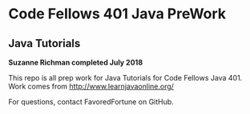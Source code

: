 # Code Fellows 401 Java PreWork
## Java Tutorials
**Suzanne Richman completed July 2018**


This repo is all prep work for Java Tutorials for Code Fellows Java 401.
Work comes from http://www.learnjavaonline.org/

For questions, contact FavoredFortune on GitHub. 
